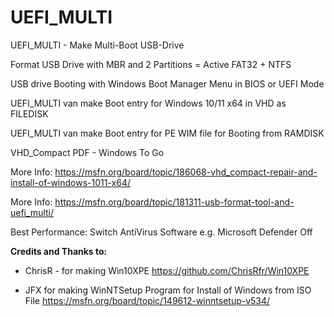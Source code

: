 # UEFI_MULTI
UEFI_MULTI - Make Multi-Boot USB-Drive

Format USB Drive with MBR and 2 Partitions = Active FAT32 + NTFS

USB drive Booting with Windows Boot Manager Menu in BIOS or UEFI Mode

UEFI_MULTI van make Boot entry for Windows 10/11 x64 in VHD as FILEDISK

UEFI_MULTI van make Boot entry for PE WIM file for Booting from RAMDISK

VHD_Compact PDF - Windows To Go

More Info: https://msfn.org/board/topic/186068-vhd_compact-repair-and-install-of-windows-1011-x64/

More Info: https://msfn.org/board/topic/181311-usb-format-tool-and-uefi_multi/

Best Performance:  Switch AntiVirus Software e.g. Microsoft Defender Off

**Credits and Thanks to:**

- ChrisR - for making Win10XPE https://github.com/ChrisRfr/Win10XPE

- JFX for making WinNTSetup Program for Install of Windows from ISO File https://msfn.org/board/topic/149612-winntsetup-v534/

